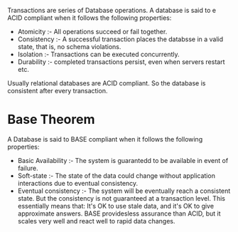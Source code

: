 Transactions are series of Database operations.
A database is said to e ACID compliant when it follows the following properties:
- Atomicity :- All operations succeed or fail together.
- Consistency :- A successful transaction places the databsse in a valid state, that is, no schema violations.
- Isolation :- Transactions can be executed concurrently.
- Durability :- completed transactions persist, even when servers restart etc.

Usually relational databases are ACID compliant.
So the database is consistent after every transaction.

# Base Theorem

A Database is said to BASE compliant when it follows the following properties:
- Basic Availability :- The system is guarantedd to be available in event of failure.
- Soft-state :- The state of the data could change without application interactions due to eventual consistency.
- Eventual consistency :- The system will be eventually reach a consistent state. But the consistency is not guaranteed at a transaction level.
This essentially means that: It's OK to use stale data, and it's OK to give approximate answers.
BASE providesless assurance than ACID, but it scales very well and react well to rapid data changes.